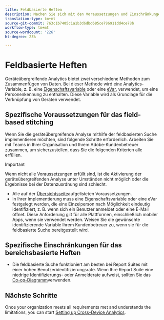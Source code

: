 ```yaml
---
title: Feldbasierte Heften
description: Machen Sie sich mit den Voraussetzungen und Einschränkungen des Zusammenführens von Daten mithilfe der feldbasierten Suche vertraut.
translation-type: tm+mt
source-git-commit: 763c1b7405c1a1b3d6dbd685ce796911dd4ce78b
workflow-type: tm+mt
source-wordcount: '226'
ht-degree: 23%

---
```



# Feldbasierte Heften

Geräteübergreifende Analytics bietet zwei verschiedene Methoden zum Zusammenfügen von Daten. Bei dieser Methode wird eine Analytics-Variable, z. B. eine [Eigenschaftsvariable](/help/implement/vars/page-vars/prop.md) oder eine [eVar](/help/implement/vars/page-vars/evar.md), verwendet, um eine Personenkennung zu enthalten. Diese Variable wird als Grundlage für die Verknüpfung von Geräten verwendet.

## Spezifische Voraussetzungen für das field-based stitching

Wenn Sie die geräteübergreifende Analyse mithilfe der feldbasierten Suche implementieren möchten, sind folgende Schritte erforderlich. Arbeiten Sie mit Teams in Ihrer Organisation und Ihrem Adobe-Kundenbetreuer zusammen, um sicherzustellen, dass Sie die folgenden Kriterien alle erfüllen.

>[!IMPORTANT]
>
>Wenn nicht alle Voraussetzungen erfüllt sind, ist die Aktivierung der geräteübergreifenden Analyse unter Umständen nicht möglich oder die Ergebnisse bei der Datenzuordnung sind schlecht.

* Alle auf der [Übersichtsseite](overview.md)aufgelisteten Voraussetzungen.
* In Ihrer Implementierung muss eine Eigenschaftsvariable oder eine eVar festgelegt werden, die eine Einzelperson nach Möglichkeit eindeutig identifiziert, z. B. wenn sich ein Benutzer anmeldet oder eine E-Mail öffnet. Diese Anforderung gilt für alle Plattformen, einschließlich mobiler Apps, wenn sie verwendet werden. Weisen Sie die gewünschte identifizierende Variable Ihrem Kundenbetreuer zu, wenn sie für die feldbasierte Suche bereitgestellt wird.

## Spezifische Einschränkungen für das bereichsbasierte Heften

* Die feldbasierte Suche funktioniert am besten bei Report Suites mit einer hohen Benutzeridentifizierungsrate. Wenn Ihre Report Suite eine niedrige Identifizierungs- oder Anmelderate aufweist, sollten Sie das [Co-op-Diagramm](device-graph.md)verwenden.

## Nächste Schritte

Once your organization meets all requirements met and understands the limitations, you can start [Setting up Cross-Device Analytics](setup.md).